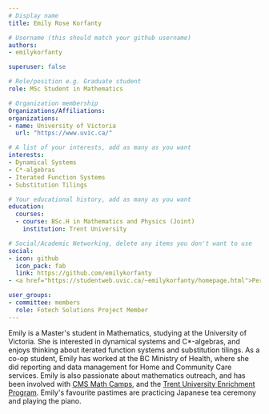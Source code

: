 ```yaml
---
# Display name
title: Emily Rose Korfanty

# Username (this should match your github username)
authors:
- emilykorfanty

superuser: false

# Role/position e.g. Graduate student
role: MSc Student in Mathematics

# Organization membership
Organizations/Affiliations:
organizations:
- name: University of Victoria
  url: "https://www.uvic.ca/"

# A list of your interests, add as many as you want
interests:
- Dynamical Systems
- C*-algebras
- Iterated Function Systems
- Substitution Tilings

# Your educational history, add as many as you want
education:
  courses:
  - course: BSc.H in Mathematics and Physics (Joint)
    institution: Trent University

# Social/Academic Networking, delete any items you don't want to use
social:
- icon: github
  icon_pack: fab
  link: https://github.com/emilykorfanty
- <a href="https://studentweb.uvic.ca/~emilykorfanty/homepage.html">Personal Website</a>

user_groups:
- committee: members
  role: Fotech Solutions Project Member
---
```

Emily is a Master's student in Mathematics, studying at the University of Victoria. She is interested in dynamical systems and C*-algebras, and enjoys thinking about iterated function systems and substitution tilings. As a co-op student, Emily has worked at the BC Ministry of Health, where she did reporting and data management for Home and Community Care services. Emily is also passionate about mathematics outreach, and has been involved with <a href="https://cms.math.ca/education/math-camps/">CMS Math Camps</a>, and the <a href="https://www.trentu.ca/conferences/programs">Trent University Enrichment Program</a>.  Emily's favourite pastimes are practicing Japanese tea ceremony and playing the piano.  
